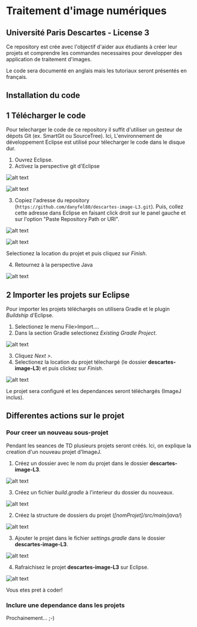 # Traitement d'image numériques
## Université Paris Descartes -  License 3

Ce repository est crée avec l'objectif d'aider aux étudiants à créer leur projets et comprendre les commandes necessaires pour developper des application de traitement d'images.

Le code sera documenté en anglais mais les tutoriaux seront présentés en français.

## Installation du code
## 1 Télécharger le code
Pour telecharger le code de ce repository il suffit d'utiliser un gesteur de dépots Git (ex. SmartGit ou SourceTree). Ici, L'environnement de développement Eclipse est utilisé pour télecharger le code dans le disque dur.

1. Ouvrez Eclipse.
2. Activez la perspective git d'Eclipse

![alt text](https://raw.githubusercontent.com/danyfel80/descartes-image-L3/master/img/screenshot1.png)

![alt text](https://raw.githubusercontent.com/danyfel80/descartes-image-L3/master/img/screenshot2.png)

3. Copiez l'adresse du repository (`https://github.com/danyfel80/descartes-image-L3.git`). Puis, collez cette adresse dans Eclipse en faisant click droit sur le panel gauche et sur l'option "Paste Repository Path or URI".

![alt text](https://raw.githubusercontent.com/danyfel80/descartes-image-L3/master/img/screenshot3.png)

![alt text](https://raw.githubusercontent.com/danyfel80/descartes-image-L3/master/img/screenshot4.png)

Selectionez la location du projet et puis cliquez sur _Finish_.

4. Retournez à la perspective Java

![alt text](https://raw.githubusercontent.com/danyfel80/descartes-image-L3/master/img/screenshot5.png)

## 2 Importer les projets sur Eclipse
Pour importer les projets téléchargés on utilisera Gradle et le plugin _Buildship_ d'Eclipse.
1. Selectionez le menu File>Import....
2. Dans la section Gradle selectionez _Existing Gradle Project_.

![alt text](https://raw.githubusercontent.com/danyfel80/descartes-image-L3/master/img/screenshot6.png)

3. Cliquez _Next >_.
4. Selectionez la location du projet télechargé (le dossier **descartes-image-L3**) et puis clickez sur _Finish_.

![alt text](https://raw.githubusercontent.com/danyfel80/descartes-image-L3/master/img/screenshot7.png)

Le projet sera configuré et les dependances seront téléchargés (ImageJ inclus).

## Differentes actions sur le projet
### Pour creer un nouveau sous-projet
Pendant les seances de TD plusieurs projets seront créés. Ici, on explique la creation d'un nouveau projet d'ImageJ.
1. Créez un dossier avec le nom du projet dans le dossier **descartes-image-L3**.

![alt text](https://raw.githubusercontent.com/danyfel80/descartes-image-L3/master/img/screenshot8.png)

3. Créez un fichier _build.gradle_ à l'interieur du dossier du nouveaux.

![alt text](https://raw.githubusercontent.com/danyfel80/descartes-image-L3/master/img/screenshot9.png)

2. Créez la structure de dossiers du projet (_[nomProjet]/src/main/java/_)

![alt text](https://raw.githubusercontent.com/danyfel80/descartes-image-L3/master/img/screenshot10.png)

3. Ajouter le projet dans le fichier _settings.gradle_ dans le dossier **descartes-image-L3**.

![alt text](https://raw.githubusercontent.com/danyfel80/descartes-image-L3/master/img/screenshot11.png)

4. Rafraichisez le projet **descartes-image-L3** sur Eclipse.

![alt text](https://raw.githubusercontent.com/danyfel80/descartes-image-L3/master/img/screenshot12.png)

Vous etes pret à coder!

### Inclure une dependance dans les projets
Prochainement... ;-)
